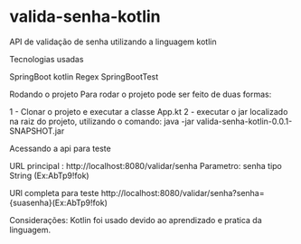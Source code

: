 # valida-senha-kotlin
API de validação de senha utilizando a linguagem kotlin

Tecnologias usadas

SpringBoot
kotlin
Regex
SpringBootTest

Rodando o projeto
Para rodar o projeto pode ser feito de duas formas:

1 - Clonar o projeto e executar a classe App.kt
2 - executar o jar localizado na raiz do projeto, utilizando o comando:
    java -jar valida-senha-kotlin-0.0.1-SNAPSHOT.jar

Acessando a api para teste

URL principal : http://localhost:8080/validar/senha
Parametro: senha tipo String (Ex:AbTp9!fok)

URl completa para teste
http://localhost:8080/validar/senha?senha={suasenha}(Ex:AbTp9!fok)


Considerações:
Kotlin foi usado devido ao aprendizado e pratica da linguagem.

